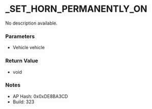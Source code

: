 # _SET_HORN_PERMANENTLY_ON

No description available.

### Parameters
* Vehicle vehicle

### Return Value
* void

### Notes
* AP Hash: 0x0xDE8BA3CD
* Build: 323

